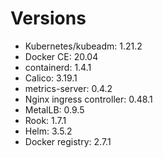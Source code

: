 # Versions

* Kubernetes/kubeadm: 1.21.2
* Docker CE: 20.04
* containerd: 1.4.1
* Calico: 3.19.1
* metrics-server: 0.4.2 
* Nginx ingress controller: 0.48.1
* MetalLB: 0.9.5
* Rook: 1.7.1
* Helm: 3.5.2
* Docker registry: 2.7.1
